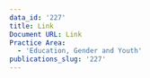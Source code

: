 ```yaml
---
data_id: '227'
title: Link
Document URL: Link
Practice Area:
  - 'Education, Gender and Youth'
publications_slug: '227'
---
```

